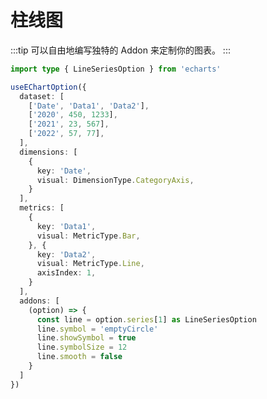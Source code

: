 <script setup>
import LineBarDemo from './demo/LineBarDemo'
</script>

# 柱线图

:::tip
可以自由地编写独特的 Addon 来定制你的图表。
:::

<LineBarDemo />

```ts
import type { LineSeriesOption } from 'echarts'

useEChartOption({
  dataset: [
    ['Date', 'Data1', 'Data2'],
    ['2020', 450, 1233],
    ['2021', 23, 567],
    ['2022', 57, 77],
  ],
  dimensions: [
    {
      key: 'Date',
      visual: DimensionType.CategoryAxis,
    }
  ],
  metrics: [
    {
      key: 'Data1',
      visual: MetricType.Bar,
    }, {
      key: 'Data2',
      visual: MetricType.Line,
      axisIndex: 1,
    }
  ],
  addons: [
    (option) => {
      const line = option.series[1] as LineSeriesOption
      line.symbol = 'emptyCircle'
      line.showSymbol = true
      line.symbolSize = 12
      line.smooth = false
    }
  ]
})
```
